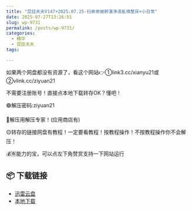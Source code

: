 ```yaml
---
title: "昆廷夫夫V147+2025.07.25-扫弟弟被幹瀑净液亂噴整床+小日常"
date: 2025-07-27T13:26:51
slug: wp-9731
permalink: /posts/wp-9731/
categories:
  - 精华
  - 昆廷夫夫
tags:

---
```


如果两个网盘都没有资源了，看这个网站👉①link3.cc/xianyu21或②vlink.cc/ziyuan21

不需要注册账号！直接点本地下载转存OK？懂吧！

🟢解压密码:ziyuan21

🔵解压用解压专家！(应用商店有)

🟡转存的链接网盘有教程！一定要看教程！按教程操作！不按教程操作你不会解压！

💰🈶能力的宝，可以点左下角赞赏支持一下网站运行

## 📦 下载链接
- [迅雷云盘](https://blziyuan21.com/pay-download/9731?key=4b6eb04c8b&down_id=0)
- [本地下载](https://blziyuan21.com/pay-download/9731?key=4b6eb04c8b&down_id=1)

